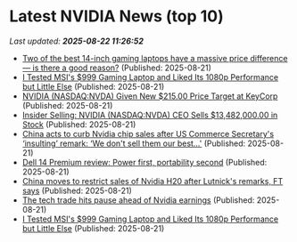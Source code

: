 # Latest NVIDIA News (top 10)
_Last updated: **2025-08-22 11:26:52**_

- [Two of the best 14-inch gaming laptops have a massive price difference — is there a good reason?](https://www.windowscentral.com/hardware/laptops/asus-rog-zephyrus-g14-2025-vs-razer-blade-14-2025) (Published: 2025-08-21)
- [I Tested MSI's $999 Gaming Laptop and Liked Its 1080p Performance but Little Else](https://slashdot.org/firehose.pl?op=view&amp;id=178805952) (Published: 2025-08-21)
- [NVIDIA (NASDAQ:NVDA) Given New $215.00 Price Target at KeyCorp](https://www.etfdailynews.com/2025/08/21/nvidia-nasdaqnvda-given-new-215-00-price-target-at-keycorp/) (Published: 2025-08-21)
- [Insider Selling: NVIDIA (NASDAQ:NVDA) CEO Sells $13,482,000.00 in Stock](https://www.etfdailynews.com/2025/08/21/insider-selling-nvidia-nasdaqnvda-ceo-sells-13482000-00-in-stock/) (Published: 2025-08-21)
- [China acts to curb Nvidia chip sales after US Commerce Secretary's ‘insulting’ remark: ‘We don't sell them our best…'](https://www.livemint.com/companies/china-hits-back-at-nvidia-chip-sales-after-us-commerce-secretarys-insulting-remark-we-dont-sell-them-our-best-11755766912933.html) (Published: 2025-08-21)
- [Dell 14 Premium review: Power first, portability second](https://www.pcworld.com/article/2880659/dell-14-premium-review.html) (Published: 2025-08-21)
- [China moves to restrict sales of Nvidia H20 after Lutnick's remarks, FT says](https://thefly.com/permalinks/entry.php/id4186734/NVDA-China-moves-to-restrict-sales-of-Nvidia-H-after-Lutnicks-remarks-FT-says) (Published: 2025-08-21)
- [The tech trade hits pause ahead of Nvidia earnings](https://finance.yahoo.com/news/the-tech-trade-hits-pause-ahead-of-nvidia-earnings-100053109.html) (Published: 2025-08-21)
- [I Tested MSI's $999 Gaming Laptop and Liked Its 1080p Performance but Little Else](https://www.cnet.com/tech/computing/i-tested-msis-999-gaming-laptop-and-liked-its-1080p-performance-but-little-else/) (Published: 2025-08-21)
